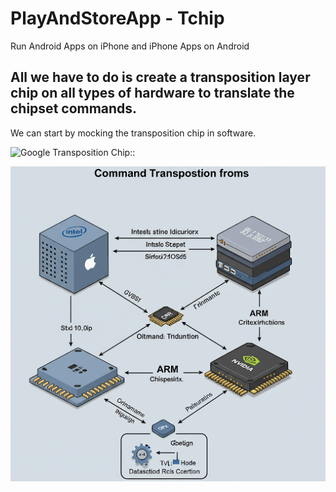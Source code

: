 # PlayAndStoreApp - Tchip
Run Android Apps on iPhone and iPhone Apps on Android

## All we have to do is create a transposition layer chip on all types of hardware to translate the chipset commands.
We can start by mocking the transposition chip in software.

![Google Transposition Chip::](https://lh3.googleusercontent.com/gg-dl/AA8i_VK14uIAf82gdY4RUpgfP5Hr_UT2aqMm1xEJzx_2Jis9CX-V8OKmghWnaVNbMcJIEX7OTK4CBs9lLWg2UWfsfVI8hUQVvYdMB4qy8CpfKoepC87lLnq6v8eFQr2eifaJ4v6yT3VnBw0TAbOapvbrgPjF09jki_NC-e9cvL2m5xZLl0zg)

![here is a diagram of a chip which transposes commands from Intel chipset to Apple chipset to ARM chipset to Nvidia chipset:](Tchip.png)



